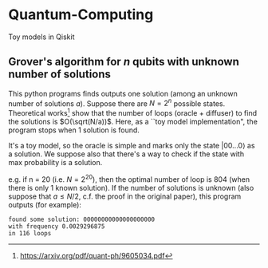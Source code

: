 # Quantum-Computing
Toy models in Qiskit

## Grover's algorithm for $n$ qubits with unknown number of solutions

This python programs finds outputs one solution (among an unknown number of solutions $a$).
Suppose there are $N=2^n$ possible states. Theoretical works[^1] show that the number of loops (oracle + diffuser) to find the solutions is $O(\sqrt(N/a))$.
Here, as a ``toy model implementation", the program stops when 1 solution is found.

It's a toy model, so the oracle is simple and marks only the state $|00...0\rangle$ as a solution. We suppose also that there's a way to check if the state with max probability is a solution.

e.g. if n = 20 (i.e. $N=2^{20}$), then the optimal number of loop is 804 (when there is only 1 known solution).
If the number of solutions is unknown (also suppose that $a\leq N/2$, c.f. the proof in the original paper), this program outputs (for example):

```
found some solution: 00000000000000000000
with frequency 0.0029296875
in 116 loops
```

[^1]: https://arxiv.org/pdf/quant-ph/9605034.pdf
